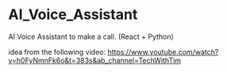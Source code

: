 # AI_Voice_Assistant
AI Voice Assistant to make a call. (React + Python)

idea from the following video:
https://www.youtube.com/watch?v=h0FyNmnFk6o&t=383s&ab_channel=TechWithTim
